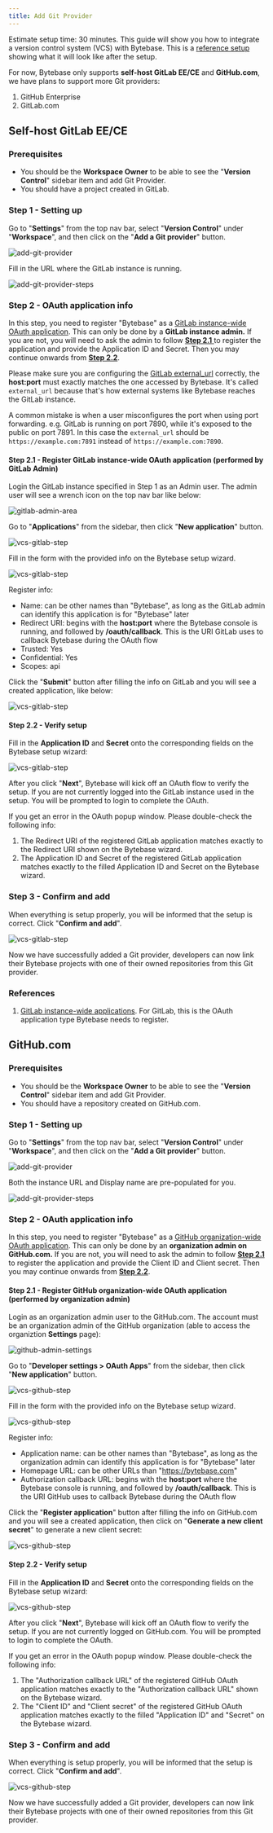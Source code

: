 ```yaml
---
title: Add Git Provider
---
```


Estimate setup time: 30 minutes.
This guide will show you how to integrate a version control system (VCS) with Bytebase. This is a [reference setup](https://demo.bytebase.com/setting/version-control/bytebasegitlabcom-16001) showing what it will look like after the setup.

<hint-block type="info">

For now, Bytebase only supports **self-host GitLab EE/CE** and **GitHub.com**, we have plans to support more Git providers:

1. GitHub Enterprise
2. GitLab.com

</hint-block>

## Self-host GitLab EE/CE

### Prerequisites

- You should be the **Workspace Owner** to be able to see the "**Version Control**" sidebar item and add Git Provider.
- You should have a project created in GitLab.

### Step 1 - Setting up

Go to "**Settings**" from the top nav bar, select "**Version Control**" under "**Workspace**", and then click on the "**Add a Git provider**" button.

![add-git-provider](/static/docs/en/vcs-integration/add-git-provider/add-git-provider.webp)

Fill in the URL where the GitLab instance is running.

![add-git-provider-steps](/static/docs/en/vcs-integration/add-git-provider/add-git-provider-step1.webp)

### Step 2 - OAuth application info

<hint-block type="warning">

In this step, you need to register "Bytebase" as a [GitLab instance-wide OAuth application](https://docs.gitlab.com/ee/integration/oauth_provider.html#instance-wide-applications). This can only be done by a **GitLab instance admin.** If you are not, you will need to ask the admin to follow [**Step 2.1** ](#step-21---register-gitlab-instance-wide-oauth-application-performed-by-gitlab-admin)to register the application and provide the Application ID and Secret. Then you may continue onwards from [**Step 2.2**](#step-22---verify-setup).

</hint-block>

<hint-block type="warning">

Please make sure you are configuring the [GitLab external_url](https://docs.gitlab.com/omnibus/settings/configuration.html#configure-the-external-url-for-gitlab) correctly, the **host:port** must exactly matches the one accessed by Bytebase. It's called `external_url` because that's how external systems like Bytebase reaches the GitLab instance.

A common mistake is when a user misconfigures the port when using port forwarding. e.g. GitLab is running on port 7890, while it's exposed to the public on port 7891. In this case the `external_url` should be `https://example.com:7891` instead of `https://example.com:7890`.

</hint-block>

#### Step 2.1 - Register GitLab instance-wide OAuth application (performed by GitLab Admin)

Login the GitLab instance specified in Step 1 as an Admin user. The admin user will see a wrench icon on the top nav bar like below:

![gitlab-admin-area](/static/docs/en/vcs-integration/add-git-provider/gitlab-admin-area.webp)

Go to "**Applications**" from the sidebar, then click "**New application**" button.

![vcs-gitlab-step](/static/docs/en/vcs-integration/add-git-provider/vcs-gitlab-step1.webp)

Fill in the form with the provided info on the Bytebase setup wizard.

![vcs-gitlab-step](/static/docs/en/vcs-integration/add-git-provider/vcs-gitlab-step2.webp)

Register info:

- Name: can be other names than "Bytebase", as long as the GitLab admin can identify this application is for "Bytebase" later
- Redirect URI: begins with the **host:port** where the Bytebase console is running, and followed by **/oauth/callback**. This is the URI GitLab uses to callback Bytebase during the OAuth flow
- Trusted: Yes
- Confidential: Yes
- Scopes: api

Click the "**Submit**" button after filling the info on GitLab and you will see a created application, like below:

![vcs-gitlab-step](/static/docs/en/vcs-integration/add-git-provider/vcs-gitlab-step3.webp)

#### Step 2.2 - Verify setup

Fill in the **Application ID** and **Secret** onto the corresponding fields on the Bytebase setup wizard:

![vcs-gitlab-step](/static/docs/en/vcs-integration/add-git-provider/vcs-gitlab-step4.webp)

After you click "**Next**", Bytebase will kick off an OAuth flow to verify the setup. If you are not currently logged into the GitLab instance used in the setup. You will be prompted to login to complete the OAuth.

<hint-block type="info">

If you get an error in the OAuth popup window. Please double-check the following info:

1. The Redirect URI of the registered GitLab application matches exactly to the Redirect URI shown on the Bytebase wizard.
2. The Application ID and Secret of the registered GitLab application matches exactly to
   the filled Application ID and Secret on the Bytebase wizard.

</hint-block>

### Step 3 - Confirm and add

When everything is setup properly, you will be informed that the setup is correct. Click "**Confirm and add**".

![vcs-gitlab-step](/static/docs/en/vcs-integration/add-git-provider/vcs-gitlab-step5.webp)

Now we have successfully added a Git provider, developers can now link their Bytebase projects with one of their owned repositories from this Git provider.

### References

1. [GitLab instance-wide applications](https://docs.gitlab.com/ee/integration/oauth_provider.html#instance-wide-applications). For GitLab, this is the OAuth application type Bytebase needs to register.

## GitHub.com

### Prerequisites

- You should be the **Workspace Owner** to be able to see the "**Version Control**" sidebar item and add Git Provider.
- You should have a repository created on GitHub.com.

### Step 1 - Setting up

Go to "**Settings**" from the top nav bar, select "**Version Control**" under "**Workspace**", and then click on the "**Add a Git provider**" button.

![add-git-provider](/static/docs/en/vcs-integration/add-git-provider/add-git-provider.webp)

Both the instance URL and Display name are pre-populated for you.

![add-git-provider-steps](/static/docs/en/vcs-integration/add-git-provider/add-git-provider-github-com-step1.webp)

### Step 2 - OAuth application info

<hint-block type="warning">

In this step, you need to register "Bytebase" as a [GitHub organization-wide OAuth application](https://docs.github.com/en/developers/apps/building-oauth-apps/creating-an-oauth-app). This can only be done by an **organization admin on GitHub.com.** If you are not, you will need to ask the admin to follow [**Step 2.1** ](#step-21---register-github-organization-wide-oauth-application-performed-by-organization-admin)to register the application and provide the Client ID and Client secret. Then you may continue onwards from [**Step 2.2**](#step-22---verify-setup-1).

</hint-block>

#### Step 2.1 - Register GitHub organization-wide OAuth application (performed by organization admin)

Login as an organization admin user to the GitHub.com. The account must be an organization admin of the GitHub organization (able to access the organiztion **Settings** page):

![github-admin-settings](/static/docs/en/vcs-integration/add-git-provider/github-admin-settings.webp)

Go to "**Developer settings > OAuth Apps**" from the sidebar, then click "**New application**" button.

![vcs-github-step](/static/docs/en/vcs-integration/add-git-provider/vcs-github-step1.webp)

Fill in the form with the provided info on the Bytebase setup wizard.

![vcs-github-step](/static/docs/en/vcs-integration/add-git-provider/vcs-github-step2.webp)

Register info:

- Application name: can be other names than "Bytebase", as long as the organization admin can identify this application is for "Bytebase" later
- Homepage URL: can be other URLs than "https://bytebase.com"
- Authorization callback URL: begins with the **host:port** where the Bytebase console is running, and followed by **/oauth/callback**. This is the URI GitHub uses to callback Bytebase during the OAuth flow

Click the "**Register application**" button after filling the info on GitHub.com and you will see a created application, then click on "**Generate a new client secret**" to generate a new client secret:

![vcs-github-step](/static/docs/en/vcs-integration/add-git-provider/vcs-github-step3.webp)

#### Step 2.2 - Verify setup

Fill in the **Application ID** and **Secret** onto the corresponding fields on the Bytebase setup wizard:

![vcs-github-step](/static/docs/en/vcs-integration/add-git-provider/vcs-github-step4.webp)

After you click "**Next**", Bytebase will kick off an OAuth flow to verify the setup. If you are not currently logged on GitHub.com. You will be prompted to login to complete the OAuth.

<hint-block type="info">

If you get an error in the OAuth popup window. Please double-check the following info:

1. The "Authorization callback URL" of the registered GitHub OAuth application matches exactly to the "Authorization callback URL" shown on the Bytebase wizard.
2. The "Client ID" and "Client secret" of the registered GitHub OAuth application matches exactly to the filled "Application ID" and "Secret" on the Bytebase wizard.

</hint-block>

### Step 3 - Confirm and add

When everything is setup properly, you will be informed that the setup is correct. Click "**Confirm and add**".

![vcs-github-step](/static/docs/en/vcs-integration/add-git-provider/vcs-github-step5.webp)

Now we have successfully added a Git provider, developers can now link their Bytebase projects with one of their owned repositories from this Git provider.
